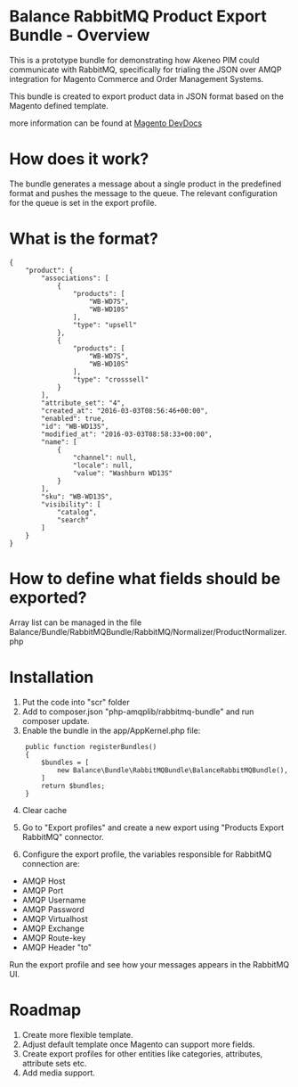 Balance RabbitMQ Product Export Bundle - Overview
=================================================
This is a prototype bundle for demonstrating how Akeneo PIM could communicate with RabbitMQ, specifically for trialing the JSON over AMQP integration for Magento Commerce and Order Management Systems.

This bundle is created to export product data in JSON format based on the Magento defined template.

more information can be found at [Magento DevDocs](http://devdocs.magento.com/guides/v2.0/config-guide/mq/rabbitmq-overview.html)

How does it work? 
=================
The bundle generates a message about a single product in the predefined format and pushes the message 
to the queue. The relevant configuration for the queue is set in the export profile.

What is the format?
===================
```
{
    "product": {
        "associations": [
            {
                "products": [
                    "WB-WD7S",
                    "WB-WD10S"
                ],
                "type": "upsell"
            },
            {
                "products": [
                    "WB-WD7S",
                    "WB-WD10S"
                ],
                "type": "crosssell"
            }
        ],
        "attribute_set": "4",
        "created_at": "2016-03-03T08:56:46+00:00",
        "enabled": true,
        "id": "WB-WD13S",
        "modified_at": "2016-03-03T08:58:33+00:00",
        "name": [
            {
                "channel": null,
                "locale": null,
                "value": "Washburn WD13S"
            }
        ],
        "sku": "WB-WD13S",
        "visibility": [
            "catalog",
            "search"
        ]
    }
}
```

How to define what fields should be exported?
=============================================
Array list can be managed in the file Balance/Bundle/RabbitMQBundle/RabbitMQ/Normalizer/ProductNormalizer.php

Installation
============
 1. Put the code into "scr" folder 
 2. Add to composer.json "php-amqplib/rabbitmq-bundle" and run composer update.
 3. Enable the bundle in the app/AppKernel.php file:
```
    public function registerBundles()
    {
        $bundles = [
            new Balance\Bundle\RabbitMQBundle\BalanceRabbitMQBundle(),
        ]
        return $bundles;
    }
```
4. Clear cache

5. Go to "Export profiles" and create a new export using "Products Export RabbitMQ" connector.

6. Configure the export profile, the variables responsible for RabbitMQ connection are:
 
 
 * AMQP Host
 * AMQP Port
 * AMQP Username
 * AMQP Password
 * AMQP Virtualhost
 * AMQP Exchange
 * AMQP Route-key
 * AMQP Header "to"


Run the export profile and see how your messages appears in the RabbitMQ UI.

Roadmap
=======
1. Create more flexible template.
2. Adjust default template once Magento can support more fields.
3. Create export profiles for other entities like categories, attributes, attribute sets etc.
4. Add media support.
